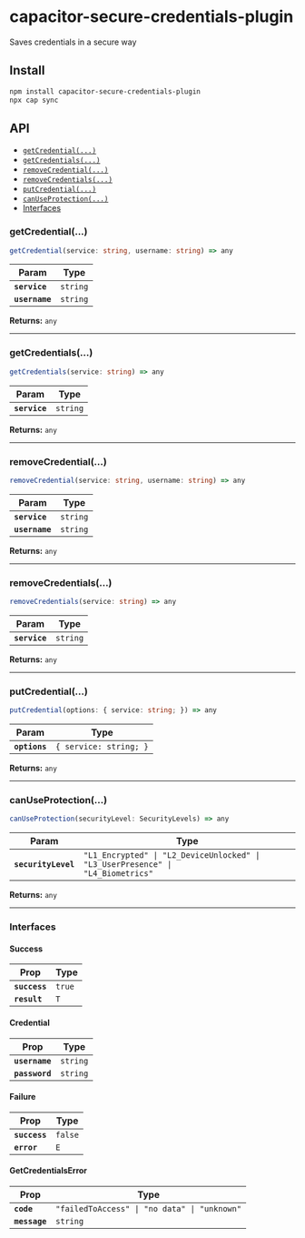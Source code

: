 # capacitor-secure-credentials-plugin

Saves credentials in a secure way

## Install

```bash
npm install capacitor-secure-credentials-plugin
npx cap sync
```

## API

<docgen-index>

* [`getCredential(...)`](#getcredential)
* [`getCredentials(...)`](#getcredentials)
* [`removeCredential(...)`](#removecredential)
* [`removeCredentials(...)`](#removecredentials)
* [`putCredential(...)`](#putcredential)
* [`canUseProtection(...)`](#canuseprotection)
* [Interfaces](#interfaces)

</docgen-index>

<docgen-api>
<!--Update the source file JSDoc comments and rerun docgen to update the docs below-->

### getCredential(...)

```typescript
getCredential(service: string, username: string) => any
```

| Param          | Type                |
| -------------- | ------------------- |
| **`service`**  | <code>string</code> |
| **`username`** | <code>string</code> |

**Returns:** <code>any</code>

--------------------


### getCredentials(...)

```typescript
getCredentials(service: string) => any
```

| Param         | Type                |
| ------------- | ------------------- |
| **`service`** | <code>string</code> |

**Returns:** <code>any</code>

--------------------


### removeCredential(...)

```typescript
removeCredential(service: string, username: string) => any
```

| Param          | Type                |
| -------------- | ------------------- |
| **`service`**  | <code>string</code> |
| **`username`** | <code>string</code> |

**Returns:** <code>any</code>

--------------------


### removeCredentials(...)

```typescript
removeCredentials(service: string) => any
```

| Param         | Type                |
| ------------- | ------------------- |
| **`service`** | <code>string</code> |

**Returns:** <code>any</code>

--------------------


### putCredential(...)

```typescript
putCredential(options: { service: string; }) => any
```

| Param         | Type                              |
| ------------- | --------------------------------- |
| **`options`** | <code>{ service: string; }</code> |

**Returns:** <code>any</code>

--------------------


### canUseProtection(...)

```typescript
canUseProtection(securityLevel: SecurityLevels) => any
```

| Param               | Type                                                                                       |
| ------------------- | ------------------------------------------------------------------------------------------ |
| **`securityLevel`** | <code>"L1_Encrypted" \| "L2_DeviceUnlocked" \| "L3_UserPresence" \| "L4_Biometrics"</code> |

**Returns:** <code>any</code>

--------------------


### Interfaces


#### Success

| Prop          | Type              |
| ------------- | ----------------- |
| **`success`** | <code>true</code> |
| **`result`**  | <code>T</code>    |


#### Credential

| Prop           | Type                |
| -------------- | ------------------- |
| **`username`** | <code>string</code> |
| **`password`** | <code>string</code> |


#### Failure

| Prop          | Type               |
| ------------- | ------------------ |
| **`success`** | <code>false</code> |
| **`error`**   | <code>E</code>     |


#### GetCredentialsError

| Prop          | Type                                                    |
| ------------- | ------------------------------------------------------- |
| **`code`**    | <code>"failedToAccess" \| "no data" \| "unknown"</code> |
| **`message`** | <code>string</code>                                     |

</docgen-api>
